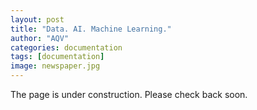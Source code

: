 ```yaml
---
layout: post
title: "Data. AI. Machine Learning."
author: "AQV"
categories: documentation
tags: [documentation]
image: newspaper.jpg
---
```



The page is under construction. Please check back soon.

